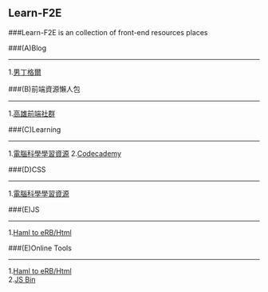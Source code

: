 ## Learn-F2E

###Learn-F2E is an collection of front-end resources places

###(A)Blog
___
1.[男丁格爾](http://abgne.tw/)


###(B)前端資源懶人包  
___
1.[高雄前端社群](https://docs.google.com/document/d/13nK_XY9u5uIleTpSCw88lMupzgCSwXd6j6je44eLhMQ/edit?pli=1)

###(C)Learning
___
1.[電腦科學學習資源](https://trello.com/b/SfJlgg4P/computer-science-learning-resource)
2.[Codecademy](http://www.codecademy.com/)

###(D)CSS
___
1.[電腦科學學習資源](https://trello.com/b/SfJlgg4P/computer-science-learning-resource)

###(E)JS
___
1.[Haml to eRB/Html](https://haml2erb.org/)

###(E)Online Tools
___
1.[Haml to eRB/Html](https://haml2erb.org/)</br>
2.[JS Bin](http://jsbin.com/?html,output)
